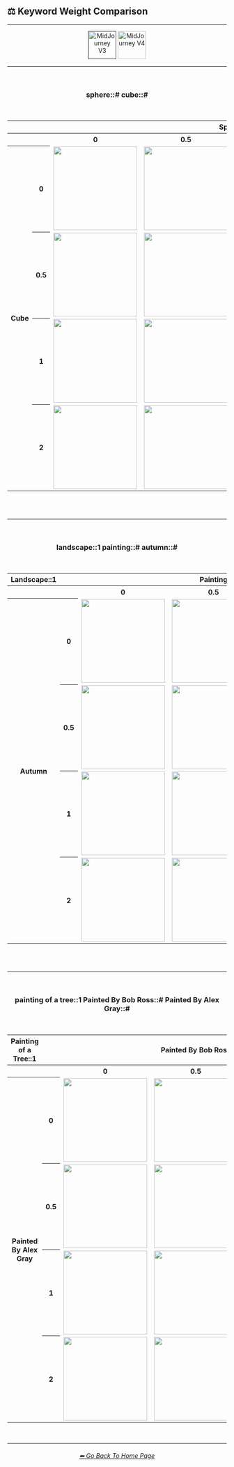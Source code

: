 <h2>⚖ Keyword Weight Comparison</h2>

<hr><!--------------->

<div align="center">

[<img src="https://github.com/willwulfken/MidJourney-Styles-and-Keywords-Reference/blob/main/Images/Repo_Parts/Buttons/Version_Buttons/button_version_V3_active_half.webp?raw=true" alt="MidJourney V3" height="64" />]()
[<img src="https://github.com/willwulfken/MidJourney-Styles-and-Keywords-Reference/blob/main/Images/Repo_Parts/Buttons/Version_Buttons/button_version_V4_inactive_half.webp?raw=true" alt="MidJourney V4" height="64" />](https://github.com/willwulfken/MidJourney-Styles-and-Keywords-Reference/blob/main/Pages/MJ_V4/Comparison_Pages/Prompt_Writing/Keyword_Weight_Comparison.md)

</div>

<hr>
<br>

<div align="center">

<h3>sphere::# cube::#</h3>
<br>

<table>
    <tr align=center valign=middle>
        <th></th><th></th>
        <th colspan="4">Sphere</th>
    </tr>
    <tr align=center valign=middle>
        <th></th><th></th>
        <th>0</th>
        <th>0.5</th>
        <th>1</th>
        <th>2</th>
    </tr>
    <tr align=center valign=middle>
        <th rowspan="4">Cube</th>
        <th>0</th>
        <td><img src="https://github.com/willwulfken/MidJourney-Styles-and-Keywords-Reference/blob/main/Images/MJ_V3/Comparison_Page_Images/Keyword_Weight_Comparison/sphere_cube/sphere_0_cube_0.webp?raw=true" width="192" /></td>
        <td><img src="https://github.com/willwulfken/MidJourney-Styles-and-Keywords-Reference/blob/main/Images/MJ_V3/Comparison_Page_Images/Keyword_Weight_Comparison/sphere_cube/sphere_0.5_cube_0.webp?raw=true" width="192" /></td>
        <td><img src="https://github.com/willwulfken/MidJourney-Styles-and-Keywords-Reference/blob/main/Images/MJ_V3/Comparison_Page_Images/Keyword_Weight_Comparison/sphere_cube/sphere_1_cube_0.webp?raw=true" width="192" /></td>
        <td><img src="https://github.com/willwulfken/MidJourney-Styles-and-Keywords-Reference/blob/main/Images/MJ_V3/Comparison_Page_Images/Keyword_Weight_Comparison/sphere_cube/sphere_2_cube_0.webp?raw=true" width="192" /></td>
    </tr>
    <tr align=center valign=middle>
        <th>0.5</th>
        <td><img src="https://github.com/willwulfken/MidJourney-Styles-and-Keywords-Reference/blob/main/Images/MJ_V3/Comparison_Page_Images/Keyword_Weight_Comparison/sphere_cube/sphere_0_cube_0.5.webp?raw=true" width="192" /></td>
        <td><img src="https://github.com/willwulfken/MidJourney-Styles-and-Keywords-Reference/blob/main/Images/MJ_V3/Comparison_Page_Images/Keyword_Weight_Comparison/sphere_cube/sphere_0.5_cube_0.5.webp?raw=true" width="192" /></td>
        <td><img src="https://github.com/willwulfken/MidJourney-Styles-and-Keywords-Reference/blob/main/Images/MJ_V3/Comparison_Page_Images/Keyword_Weight_Comparison/sphere_cube/sphere_1_cube_0.5.webp?raw=true" width="192" /></td>
        <td><img src="https://github.com/willwulfken/MidJourney-Styles-and-Keywords-Reference/blob/main/Images/MJ_V3/Comparison_Page_Images/Keyword_Weight_Comparison/sphere_cube/sphere_2_cube_0.5.webp?raw=true" width="192" /></td>
    </tr>
    <tr align=center valign=middle>
        <th>1</th>
        <td><img src="https://github.com/willwulfken/MidJourney-Styles-and-Keywords-Reference/blob/main/Images/MJ_V3/Comparison_Page_Images/Keyword_Weight_Comparison/sphere_cube/sphere_0_cube_1.webp?raw=true" width="192" /></td>
        <td><img src="https://github.com/willwulfken/MidJourney-Styles-and-Keywords-Reference/blob/main/Images/MJ_V3/Comparison_Page_Images/Keyword_Weight_Comparison/sphere_cube/sphere_0.5_cube_1.webp?raw=true" width="192" /></td>
        <td><img src="https://github.com/willwulfken/MidJourney-Styles-and-Keywords-Reference/blob/main/Images/MJ_V3/Comparison_Page_Images/Keyword_Weight_Comparison/sphere_cube/sphere_1_cube_1.webp?raw=true" width="192" /></td>
        <td><img src="https://github.com/willwulfken/MidJourney-Styles-and-Keywords-Reference/blob/main/Images/MJ_V3/Comparison_Page_Images/Keyword_Weight_Comparison/sphere_cube/sphere_2_cube_1.webp?raw=true" width="192" /></td>
    </tr>
    <tr align=center valign=middle>
        <th>2</th>
        <td><img src="https://github.com/willwulfken/MidJourney-Styles-and-Keywords-Reference/blob/main/Images/MJ_V3/Comparison_Page_Images/Keyword_Weight_Comparison/sphere_cube/sphere_0_cube_2.webp?raw=true" width="192" /></td>
        <td><img src="https://github.com/willwulfken/MidJourney-Styles-and-Keywords-Reference/blob/main/Images/MJ_V3/Comparison_Page_Images/Keyword_Weight_Comparison/sphere_cube/sphere_0.5_cube_2.webp?raw=true" width="192" /></td>
        <td><img src="https://github.com/willwulfken/MidJourney-Styles-and-Keywords-Reference/blob/main/Images/MJ_V3/Comparison_Page_Images/Keyword_Weight_Comparison/sphere_cube/sphere_1_cube_2.webp?raw=true" width="192" /></td>
        <td><img src="https://github.com/willwulfken/MidJourney-Styles-and-Keywords-Reference/blob/main/Images/MJ_V3/Comparison_Page_Images/Keyword_Weight_Comparison/sphere_cube/sphere_2_cube_2.webp?raw=true" width="192" /></td>
    </tr>
</table>

<br><br>
<hr><!--------------->
<br>
<h3>landscape::1 painting::# autumn::#</h3>
<br>

<table>
    <tr align=center valign=middle>
        <th>Landscape::1</th>
        <th></th>
        <th colspan="3">Painting</th>
    </tr>
    <tr align=center valign=middle>
        <th></th><th></th>
        <th>0</th>
        <th>0.5</th>
        <th>1</th>
    </tr>
    <tr align=center valign=middle>
        <th rowspan="4">Autumn</th>
        <th>0</th>
        <td><img src="https://github.com/willwulfken/MidJourney-Styles-and-Keywords-Reference/blob/main/Images/MJ_V3/Comparison_Page_Images/Keyword_Weight_Comparison/landscape_painting_autumn/landscape_1_painting_0_autumn_0.webp?raw=true" width="192" /></td>
        <td><img src="https://github.com/willwulfken/MidJourney-Styles-and-Keywords-Reference/blob/main/Images/MJ_V3/Comparison_Page_Images/Keyword_Weight_Comparison/landscape_painting_autumn/landscape_1_painting_0.5_autumn_0.webp?raw=true" width="192" /></td>
        <td><img src="https://github.com/willwulfken/MidJourney-Styles-and-Keywords-Reference/blob/main/Images/MJ_V3/Comparison_Page_Images/Keyword_Weight_Comparison/landscape_painting_autumn/landscape_1_painting_1_autumn_0.webp?raw=true" width="192" /></td>
    </tr>
    <tr align=center valign=middle>
        <th>0.5</th>
        <td><img src="https://github.com/willwulfken/MidJourney-Styles-and-Keywords-Reference/blob/main/Images/MJ_V3/Comparison_Page_Images/Keyword_Weight_Comparison/landscape_painting_autumn/landscape_1_painting_0_autumn_0.5.webp?raw=true" width="192" /></td>
        <td><img src="https://github.com/willwulfken/MidJourney-Styles-and-Keywords-Reference/blob/main/Images/MJ_V3/Comparison_Page_Images/Keyword_Weight_Comparison/landscape_painting_autumn/landscape_1_painting_0.5_autumn_0.5.webp?raw=true" width="192" /></td>
        <td><img src="https://github.com/willwulfken/MidJourney-Styles-and-Keywords-Reference/blob/main/Images/MJ_V3/Comparison_Page_Images/Keyword_Weight_Comparison/landscape_painting_autumn/landscape_1_painting_1_autumn_0.5.webp?raw=true" width="192" /></td>
    </tr>
    <tr align=center valign=middle>
        <th>1</th>
        <td><img src="https://github.com/willwulfken/MidJourney-Styles-and-Keywords-Reference/blob/main/Images/MJ_V3/Comparison_Page_Images/Keyword_Weight_Comparison/landscape_painting_autumn/landscape_1_painting_0_autumn_1.webp?raw=true" width="192" /></td>
        <td><img src="https://github.com/willwulfken/MidJourney-Styles-and-Keywords-Reference/blob/main/Images/MJ_V3/Comparison_Page_Images/Keyword_Weight_Comparison/landscape_painting_autumn/landscape_1_painting_0.5_autumn_1.webp?raw=true" width="192" /></td>
        <td><img src="https://github.com/willwulfken/MidJourney-Styles-and-Keywords-Reference/blob/main/Images/MJ_V3/Comparison_Page_Images/Keyword_Weight_Comparison/landscape_painting_autumn/landscape_1_painting_1_autumn_1.webp?raw=true" width="192" /></td>
    </tr>
    <tr align=center valign=middle>
        <th>2</th>
        <td><img src="https://github.com/willwulfken/MidJourney-Styles-and-Keywords-Reference/blob/main/Images/MJ_V3/Comparison_Page_Images/Keyword_Weight_Comparison/landscape_painting_autumn/landscape_1_painting_0_autumn_2.webp?raw=true" width="192" /></td>
        <td><img src="https://github.com/willwulfken/MidJourney-Styles-and-Keywords-Reference/blob/main/Images/MJ_V3/Comparison_Page_Images/Keyword_Weight_Comparison/landscape_painting_autumn/landscape_1_painting_0.5_autumn_2.webp?raw=true" width="192" /></td>
        <td><img src="https://github.com/willwulfken/MidJourney-Styles-and-Keywords-Reference/blob/main/Images/MJ_V3/Comparison_Page_Images/Keyword_Weight_Comparison/landscape_painting_autumn/landscape_1_painting_1_autumn_2.webp?raw=true" width="192" /></td>
    </tr>
</table>

<br><br>
<hr><!--------------->

<br>
<h3>painting of a tree::1 Painted By Bob Ross::# Painted By Alex Gray::#</h3>
<br>

<table>
    <tr align=center valign=middle>
        <th>Painting of a Tree::1</th>
        <th></th>
        <th colspan="3">Painted By Bob Ross</th>
    </tr>
    <tr align=center valign=middle>
        <th></th><th></th>
        <th>0</th>
        <th>0.5</th>
        <th>1</th>
    </tr>
    <tr align=center valign=middle>
        <th rowspan="4">Painted By Alex Gray</th>
        <th>0</th>
        <td><img src="https://github.com/willwulfken/MidJourney-Styles-and-Keywords-Reference/blob/main/Images/MJ_V3/Comparison_Page_Images/Keyword_Weight_Comparison/painting_of_a_tree-Painted_By_Bob_Ross-Painted_By_Alex_Gray/paintingofatree_1_PaintedByBobRoss_0_PaintedByAlexGray_0.webp?raw=true" width="192" /></td>
        <td><img src="https://github.com/willwulfken/MidJourney-Styles-and-Keywords-Reference/blob/main/Images/MJ_V3/Comparison_Page_Images/Keyword_Weight_Comparison/painting_of_a_tree-Painted_By_Bob_Ross-Painted_By_Alex_Gray/paintingofatree_1_PaintedByBobRoss_0.5_PaintedByAlexGray_0.webp?raw=true" width="192" /></td>
        <td><img src="https://github.com/willwulfken/MidJourney-Styles-and-Keywords-Reference/blob/main/Images/MJ_V3/Comparison_Page_Images/Keyword_Weight_Comparison/painting_of_a_tree-Painted_By_Bob_Ross-Painted_By_Alex_Gray/paintingofatree_1_PaintedByBobRoss_1_PaintedByAlexGray_0.webp?raw=true" width="192" /></td>
    </tr>
    <tr align=center valign=middle>
        <th>0.5</th>
        <td><img src="https://github.com/willwulfken/MidJourney-Styles-and-Keywords-Reference/blob/main/Images/MJ_V3/Comparison_Page_Images/Keyword_Weight_Comparison/painting_of_a_tree-Painted_By_Bob_Ross-Painted_By_Alex_Gray/paintingofatree_1_PaintedByBobRoss_0_PaintedByAlexGray_0.5.webp?raw=true" width="192" /></td>
        <td><img src="https://github.com/willwulfken/MidJourney-Styles-and-Keywords-Reference/blob/main/Images/MJ_V3/Comparison_Page_Images/Keyword_Weight_Comparison/painting_of_a_tree-Painted_By_Bob_Ross-Painted_By_Alex_Gray/paintingofatree_1_PaintedByBobRoss_0.5_PaintedByAlexGray_0.5.webp?raw=true" width="192" /></td>
        <td><img src="https://github.com/willwulfken/MidJourney-Styles-and-Keywords-Reference/blob/main/Images/MJ_V3/Comparison_Page_Images/Keyword_Weight_Comparison/painting_of_a_tree-Painted_By_Bob_Ross-Painted_By_Alex_Gray/paintingofatree_1_PaintedByBobRoss_1_PaintedByAlexGray_0.5.webp?raw=true" width="192" /></td>
    </tr>
    <tr align=center valign=middle>
        <th>1</th>
        <td><img src="https://github.com/willwulfken/MidJourney-Styles-and-Keywords-Reference/blob/main/Images/MJ_V3/Comparison_Page_Images/Keyword_Weight_Comparison/painting_of_a_tree-Painted_By_Bob_Ross-Painted_By_Alex_Gray/paintingofatree_1_PaintedByBobRoss_0_PaintedByAlexGray_1.webp?raw=true" width="192" /></td>
        <td><img src="https://github.com/willwulfken/MidJourney-Styles-and-Keywords-Reference/blob/main/Images/MJ_V3/Comparison_Page_Images/Keyword_Weight_Comparison/painting_of_a_tree-Painted_By_Bob_Ross-Painted_By_Alex_Gray/paintingofatree_1_PaintedByBobRoss_0.5_PaintedByAlexGray_1.webp?raw=true" width="192" /></td>
        <td><img src="https://github.com/willwulfken/MidJourney-Styles-and-Keywords-Reference/blob/main/Images/MJ_V3/Comparison_Page_Images/Keyword_Weight_Comparison/painting_of_a_tree-Painted_By_Bob_Ross-Painted_By_Alex_Gray/paintingofatree_1_PaintedByBobRoss_1_PaintedByAlexGray_1.webp?raw=true" width="192" /></td>
    </tr>
    <tr align=center valign=middle>
        <th>2</th>
        <td><img src="https://github.com/willwulfken/MidJourney-Styles-and-Keywords-Reference/blob/main/Images/MJ_V3/Comparison_Page_Images/Keyword_Weight_Comparison/painting_of_a_tree-Painted_By_Bob_Ross-Painted_By_Alex_Gray/paintingofatree_1_PaintedByBobRoss_0_PaintedByAlexGray_2.webp?raw=true" width="192" /></td>
        <td><img src="https://github.com/willwulfken/MidJourney-Styles-and-Keywords-Reference/blob/main/Images/MJ_V3/Comparison_Page_Images/Keyword_Weight_Comparison/painting_of_a_tree-Painted_By_Bob_Ross-Painted_By_Alex_Gray/paintingofatree_1_PaintedByBobRoss_0.5_PaintedByAlexGray_2.webp?raw=true" width="192" /></td>
        <td><img src="https://github.com/willwulfken/MidJourney-Styles-and-Keywords-Reference/blob/main/Images/MJ_V3/Comparison_Page_Images/Keyword_Weight_Comparison/painting_of_a_tree-Painted_By_Bob_Ross-Painted_By_Alex_Gray/paintingofatree_1_PaintedByBobRoss_1_PaintedByAlexGray_2.webp?raw=true" width="192" /></td>
    </tr>
</table>



</div>

<br>

<hr><!--------------->
<div align="center">
<h6><a href="https://github.com/willwulfken/MidJourney-Styles-and-Keywords-Reference/blob/main/README.md">⬅ Go Back To Home Page</a></h6>
</div>